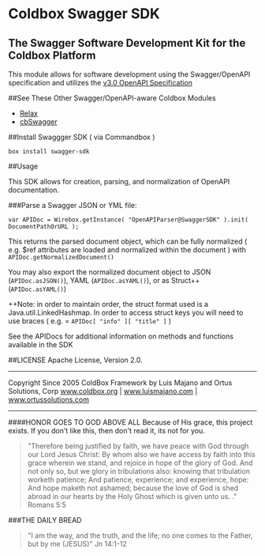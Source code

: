 # Coldbox Swagger SDK
## The Swagger Software Development Kit for the Coldbox Platform

This module allows for software development using the Swagger/OpenAPI specification and utilizes the [v3.0 OpenAPI Specification]([https://github.com/OAI/OpenAPI-Specification/blob/OpenAPI.next/versions/3.0.md])

##See These Other Swagger/OpenAPI-aware Coldbox Modules

* [Relax](https://www.forgebox.io/view/relax)
* [cbSwagger](https://www.forgebox.io/view/cbswagger)


##Install Swaggger SDK ( via Commandbox )

`box install swagger-sdk`

##Usage

This SDK allows for creation, parsing, and normalization of OpenAPI documentation.  

###Parse a Swagger JSON or YML file:

```
var APIDoc = Wirebox.getInstance( "OpenAPIParser@SwaggerSDK" ).init( DocumentPathOrURL );
```

This returns the parsed document object, which can be fully normalized ( e.g. $ref attributes are loaded and normalized within the document ) with `APIDoc.getNormalizedDocument()`

You may also export the normalized document object to JSON (`APIDoc.asJSON()`), YAML (`APIDoc.asYAML()`), or as Struct++ (`APIDoc.asYAML()`)

++Note: in order to maintain order, the struct format used is a Java.util.LinkedHashmap.  In order to access struct keys you will need to use braces ( e.g. = `APIDoc[ "info" ][ "title" ]` )


See the APIDocs for additional information on methods and functions available in the SDK



##LICENSE
Apache License, Version 2.0.

********************************************************************************
Copyright Since 2005 ColdBox Framework by Luis Majano and Ortus Solutions, Corp
www.coldbox.org | www.luismajano.com | www.ortussolutions.com
********************************************************************************
####HONOR GOES TO GOD ABOVE ALL
Because of His grace, this project exists. If you don't like this, then don't read it, its not for you.

>"Therefore being justified by faith, we have peace with God through our Lord Jesus Christ:
By whom also we have access by faith into this grace wherein we stand, and rejoice in hope of the glory of God.
And not only so, but we glory in tribulations also: knowing that tribulation worketh patience;
And patience, experience; and experience, hope:
And hope maketh not ashamed; because the love of God is shed abroad in our hearts by the 
Holy Ghost which is given unto us. ." Romans 5:5

###THE DAILY BREAD
 > "I am the way, and the truth, and the life; no one comes to the Father, but by me (JESUS)" Jn 14:1-12